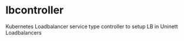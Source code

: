 # lbcontroller
Kubernetes Loadbalancer service type controller to setup LB in Uninett Loadbalancers


